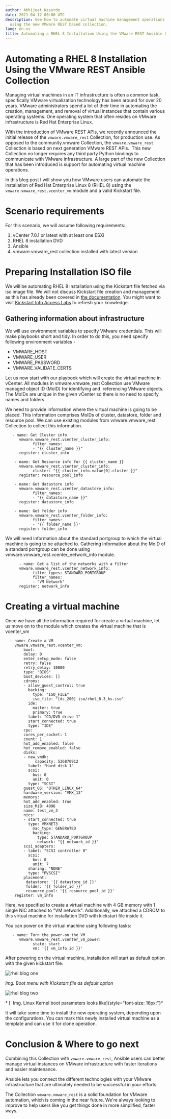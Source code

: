 ```yaml
---
author: Abhijeet Kasurde
date: 2021-04-12 00:00 UTC
description: See how to automate virtual machine management operations
  using the new VMware REST based collection.
lang: en-us
title: Automating a RHEL 8 Installation Using the VMware REST Ansible Collection
---
```


# Automating a RHEL 8 Installation Using the VMware REST Ansible Collection

Managing virtual machines in an IT infrastructure is often a common
task, specifically VMware virtualization technology has been around for
over 20 years. VMware administrators spend a lot of their time in
automating the creation, management, and removal of virtual instances
that contain various operating systems. One operating system that often
resides on VMware infrastructure is Red Hat Enterprise Linux. 

With the introduction of VMware REST APIs, we recently announced the
initial release of the `vmware.vmware_rest` Collection,
for production use. As opposed to the community.vmware Collection, the
`vmware.vmware_rest` Collection is based on next generation VMware REST
APIs.  This new Collection no longer requires any third party Python
bindings to communicate with VMware infrastructure. A large part of the
new Collection that has been introduced is support for automating
virtual machine operations.

In this blog post I will show you how VMware users can automate the
installation of Red Hat Enterprise Linux 8 (RHEL 8) using the
`vmware.vmware_rest.vcenter_vm` module and a valid Kickstart file.

# Scenario requirements

For this scenario, we will assume following requirements:

1.  vCenter 7.0.1 or latest with at least one ESXi 
2.  RHEL 8 installation DVD
3.  Ansible
4.  vmware.vmware_rest collection installed with latest version

# Preparing Installation ISO file

We will be automating RHEL 8 installation using the Kickstart file
fetched via iso image file. We will not discuss Kickstart file creation
and management as this has already been covered in
[the documentation](https://access.redhat.com/documentation/en-us/red_hat_enterprise_linux/8/html/performing_an_advanced_rhel_installation/creating-kickstart-files_installing-rhel-as-an-experienced-user).
You might want to visit [Kickstart Info Access Labs](https://access.redhat.com/labsinfo/kickstartconfig) to refresh your knowledge.

## Gathering information about infrastructure

We will use environment variables to specify VMware credentials. This
will make playbooks short and tidy. In order to do this, you need
specify following environment variables - 

-   VMWARE_HOST
-   VMWARE_USER
-   VMWARE_PASSWORD
-   VMWARE_VALIDATE_CERTS

Let us now start with our playbook which will create the virtual machine
in vCenter. All modules in vmware.vmware_rest Collection use VMware
managed object ID (MoID) for identifying and  referencing VMware
objects. The MoIDs are unique in the given vCenter so there is no need
to specify names and folders. 

We need to provide information where the virtual machine is going to be
placed. This information comprises MoIDs of cluster, datastore, folder
and resource pool. We can use existing modules from vmware.vmware_rest
Collection to collect this information.

```
   - name: Get Cluster info
      vmware.vmware_rest.vcenter_cluster_info:
            filter_names:
            - "{{ cluster_name }}"
      register: cluster_info

    - name: Get Resource info for {{ cluster_name }}
      vmware.vmware_rest.vcenter_cluster_info:
            cluster: "{{ cluster_info.value[0].cluster }}"
      register: resource_pool_info

    - name: Get datastore info
      vmware.vmware_rest.vcenter_datastore_info:
            filter_names:
            - "{{ datastore_name }}"
      register: datastore_info

    - name: Get folder info
      vmware.vmware_rest.vcenter_folder_info:
            filter_names:
            - '{{ folder_name }}'
      register: folder_info
```

We will need information about the standard portgroup to which the
virtual machine is going to be attached to. Gathering information about
the MoID of a standard portgroup can be done using
vmware.vmware_rest.vcenter_network_info module.

```
      - name: Get a list of the networks with a filter
      vmware.vmware_rest.vcenter_network_info:
            filter_types: STANDARD_PORTGROUP
            filter_names:
            - "VM Network"
      register: network_info
```

# Creating a virtual machine

Once we have all the information required for create a virtual machine,
let us move on to the module which creates the virtual machine that is
vcenter_vm

```
  - name: Create a VM
    vmware.vmware_rest.vcenter_vm:
        boot:
        delay: 0
        enter_setup_mode: false
        retry: false
        retry_delay: 10000
        type: "BIOS"
        boot_devices: []
        cdroms:
        - allow_guest_control: true
          backing:
            type: "ISO_FILE"
            iso_file: "[ds_200] iso/rhel_8.3_ks.iso"
          ide:
            master: true
            primary: true
          label: "CD/DVD drive 1"
          start_connected: true
          type: "IDE"
        cpu:
        cores_per_socket: 1
        count: 1
        hot_add_enabled: false
        hot_remove_enabled: false
        disks:
        - new_vmdk:
             capacity: 536870912
          label: "Hard disk 1"
          scsi:
            bus: 0
            unit: 0
          type: "SCSI"
        guest_OS: "OTHER_LINUX_64"
        hardware_version: "VMX_13"
        memory:
        hot_add_enabled: true
        size_MiB: 4096
        name: test_vm_3
        nics:
        - start_connected: true
          type: VMXNET3
            mac_type: GENERATED
            backing:
              type: STANDARD_PORTGROUP
              network: "{{ network_id }}"
        scsi_adapters:
        - label: "SCSI controller 0"
          scsi:
            bus: 0
            unit: 7
          sharing: "NONE"
          type: "PVSCSI"
        placement:
         datastore: '{{ datastore_id }}'
         folder: '{{ folder_id }}'
         resource_pool: '{{ resource_pool_id }}'
    register: vm_info
```

Here, we specified to create a virtual machine with 4 GB memory with 1
single NIC attached to "VM network". Additionally, we attached a CDROM
to this virtual machine for installation DVD with kickstart file inside
it. 

You can power on the virtual machine using following tasks:

```
   - name: Turn the power-on the VM
      vmware.vmware_rest.vcenter_vm_power:
            state: start
            vm: '{{ vm_info.id }}'
```

After powering on the virtual machine, installation will start as
default option with the given kickstart file:

![rhel blog one](/images/posts/archive/rhel-blog-one.png)

*Img. Boot menu with Kickstart file as default option*

![rhel blog two](/images/posts/archive/rhel-blog-two.png)

* [  Img. Linux Kernel boot parameters looks
like]{style="font-size: 16px;"}*

It will take some time to install the new operating system, depending
upon the configurations. You can mark this newly installed virtual
machine as a template and can use it for clone operation.

# Conclusion & Where to go next

Combining this Collection with `vmware.vmware_rest`, Ansible users can
better manage virtual instances on VMware infrastructure with faster
iterations and easier maintenance. 

Ansible lets you connect the different technologies with your VMware
infrastructure that are ultimately needed to be successful in your
efforts. 

The Collection `vmware.vmware_rest` is a solid foundation for VMware
automation, which is coming in the near future. We're always looking to
improve to help users like you get things done in more simplified,
faster ways. 

